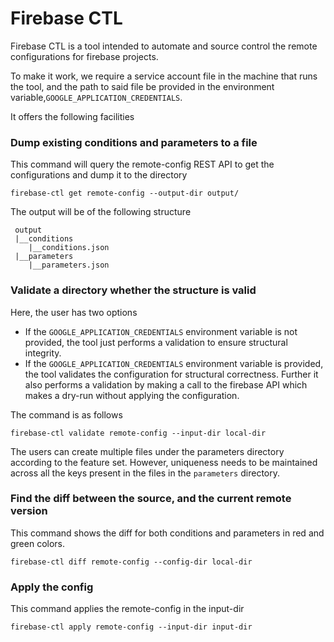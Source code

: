 # Firebase CTL

Firebase CTL is a tool intended to automate and source control the remote configurations for firebase projects.

To make it work, we require a service account file in the machine that runs the tool, and the path to said file be provided in the environment variable,`GOOGLE_APPLICATION_CREDENTIALS`.

It offers the following facilities

### Dump existing conditions and parameters to a file
This command will query the remote-config REST API to get the configurations and dump it to the directory

```shell
firebase-ctl get remote-config --output-dir output/
```
The output will be of the following structure
```text
 output
 |__conditions
    |__conditions.json
 |__parameters
    |__parameters.json
```
### Validate a directory whether the structure is valid
Here, the user has two options
- If the `GOOGLE_APPLICATION_CREDENTIALS` environment variable is not provided, the tool just performs a validation to ensure structural integrity.
- If the `GOOGLE_APPLICATION_CREDENTIALS` environment variable is provided, the tool validates the configuration for structural correctness. Further it also performs a validation by making a call to the firebase API which makes a dry-run without applying the configuration.

The command is as follows
```shell
firebase-ctl validate remote-config --input-dir local-dir
```
The users can create multiple files under the parameters directory according to the feature set. However, uniqueness needs to be maintained across all the keys present in the files in the `parameters` directory.

### Find the diff between the source, and the current remote version
This command shows the diff for both conditions and parameters in red and green colors.
```shell
firebase-ctl diff remote-config --config-dir local-dir
```

### Apply the config
This command applies the remote-config in the input-dir
```shell
firebase-ctl apply remote-config --input-dir input-dir
```